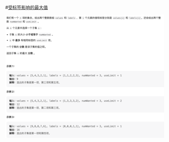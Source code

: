 #[受标签影响的最大值](https://leetcode.cn/problems/largest-values-from-labels/)

<img src="./question.jpg" alt="受标签影响的最大值"/>
